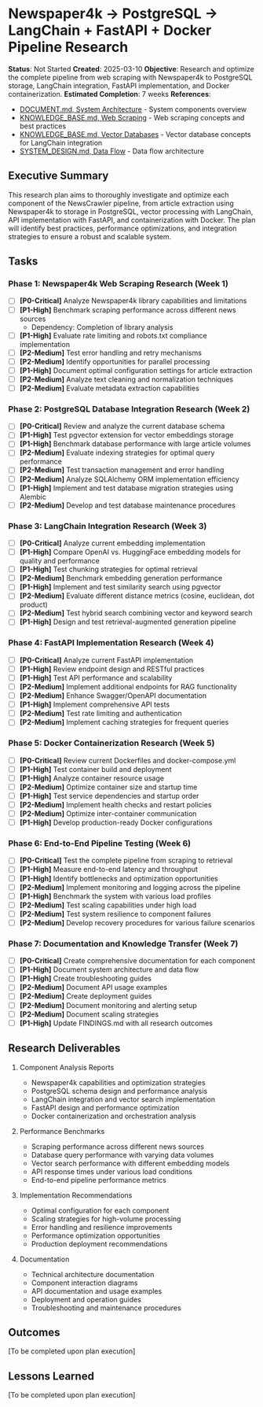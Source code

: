 # Newspaper4k -> PostgreSQL -> LangChain + FastAPI + Docker Pipeline Research

**Status**: Not Started
**Created**: 2025-03-10
**Objective**: Research and optimize the complete pipeline from web scraping with Newspaper4k to PostgreSQL storage, LangChain integration, FastAPI implementation, and Docker containerization.
**Estimated Completion**: 7 weeks
**References**: 
- [DOCUMENT.md, System Architecture](#) - System components overview
- [KNOWLEDGE_BASE.md, Web Scraping](#) - Web scraping concepts and best practices
- [KNOWLEDGE_BASE.md, Vector Databases](#) - Vector database concepts for LangChain integration
- [SYSTEM_DESIGN.md, Data Flow](#) - Data flow architecture

## Executive Summary
This research plan aims to thoroughly investigate and optimize each component of the NewsCrawler pipeline, from article extraction using Newspaper4k to storage in PostgreSQL, vector processing with LangChain, API implementation with FastAPI, and containerization with Docker. The plan will identify best practices, performance optimizations, and integration strategies to ensure a robust and scalable system.

## Tasks

### Phase 1: Newspaper4k Web Scraping Research (Week 1)
- [ ] **[P0-Critical]** Analyze Newspaper4k library capabilities and limitations
- [ ] **[P1-High]** Benchmark scraping performance across different news sources
  - Dependency: Completion of library analysis
- [ ] **[P1-High]** Evaluate rate limiting and robots.txt compliance implementation
- [ ] **[P2-Medium]** Test error handling and retry mechanisms
- [ ] **[P2-Medium]** Identify opportunities for parallel processing
- [ ] **[P1-High]** Document optimal configuration settings for article extraction
- [ ] **[P2-Medium]** Analyze text cleaning and normalization techniques
- [ ] **[P2-Medium]** Evaluate metadata extraction capabilities

### Phase 2: PostgreSQL Database Integration Research (Week 2)
- [ ] **[P0-Critical]** Review and analyze the current database schema
- [ ] **[P1-High]** Test pgvector extension for vector embeddings storage
- [ ] **[P1-High]** Benchmark database performance with large article volumes
- [ ] **[P2-Medium]** Evaluate indexing strategies for optimal query performance
- [ ] **[P2-Medium]** Test transaction management and error handling
- [ ] **[P2-Medium]** Analyze SQLAlchemy ORM implementation efficiency
- [ ] **[P1-High]** Implement and test database migration strategies using Alembic
- [ ] **[P2-Medium]** Develop and test database maintenance procedures

### Phase 3: LangChain Integration Research (Week 3)
- [ ] **[P0-Critical]** Analyze current embedding implementation
- [ ] **[P1-High]** Compare OpenAI vs. HuggingFace embedding models for quality and performance
- [ ] **[P1-High]** Test chunking strategies for optimal retrieval
- [ ] **[P2-Medium]** Benchmark embedding generation performance
- [ ] **[P1-High]** Implement and test similarity search using pgvector
- [ ] **[P2-Medium]** Evaluate different distance metrics (cosine, euclidean, dot product)
- [ ] **[P2-Medium]** Test hybrid search combining vector and keyword search
- [ ] **[P1-High]** Design and test retrieval-augmented generation pipeline

### Phase 4: FastAPI Implementation Research (Week 4)
- [ ] **[P0-Critical]** Analyze current FastAPI implementation
- [ ] **[P1-High]** Review endpoint design and RESTful practices
- [ ] **[P1-High]** Test API performance and scalability
- [ ] **[P2-Medium]** Implement additional endpoints for RAG functionality
- [ ] **[P2-Medium]** Enhance Swagger/OpenAPI documentation
- [ ] **[P1-High]** Implement comprehensive API tests
- [ ] **[P2-Medium]** Test rate limiting and authentication
- [ ] **[P2-Medium]** Implement caching strategies for frequent queries

### Phase 5: Docker Containerization Research (Week 5)
- [ ] **[P0-Critical]** Review current Dockerfiles and docker-compose.yml
- [ ] **[P1-High]** Test container build and deployment
- [ ] **[P1-High]** Analyze container resource usage
- [ ] **[P2-Medium]** Optimize container size and startup time
- [ ] **[P1-High]** Test service dependencies and startup order
- [ ] **[P2-Medium]** Implement health checks and restart policies
- [ ] **[P2-Medium]** Optimize inter-container communication
- [ ] **[P1-High]** Develop production-ready Docker configurations

### Phase 6: End-to-End Pipeline Testing (Week 6)
- [ ] **[P0-Critical]** Test the complete pipeline from scraping to retrieval
- [ ] **[P1-High]** Measure end-to-end latency and throughput
- [ ] **[P1-High]** Identify bottlenecks and optimization opportunities
- [ ] **[P2-Medium]** Implement monitoring and logging across the pipeline
- [ ] **[P1-High]** Benchmark the system with various load profiles
- [ ] **[P2-Medium]** Test scaling capabilities under high load
- [ ] **[P2-Medium]** Test system resilience to component failures
- [ ] **[P2-Medium]** Develop recovery procedures for various failure scenarios

### Phase 7: Documentation and Knowledge Transfer (Week 7)
- [ ] **[P0-Critical]** Create comprehensive documentation for each component
- [ ] **[P1-High]** Document system architecture and data flow
- [ ] **[P1-High]** Create troubleshooting guides
- [ ] **[P2-Medium]** Document API usage examples
- [ ] **[P2-Medium]** Create deployment guides
- [ ] **[P2-Medium]** Document monitoring and alerting setup
- [ ] **[P2-Medium]** Document scaling strategies
- [ ] **[P1-High]** Update FINDINGS.md with all research outcomes

## Research Deliverables
1. Component Analysis Reports
   - Newspaper4k capabilities and optimization strategies
   - PostgreSQL schema design and performance analysis
   - LangChain integration and vector search implementation
   - FastAPI design and performance optimization
   - Docker containerization and orchestration analysis

2. Performance Benchmarks
   - Scraping performance across different news sources
   - Database query performance with varying data volumes
   - Vector search performance with different embedding models
   - API response times under various load conditions
   - End-to-end pipeline performance metrics

3. Implementation Recommendations
   - Optimal configuration for each component
   - Scaling strategies for high-volume processing
   - Error handling and resilience improvements
   - Performance optimization opportunities
   - Production deployment recommendations

4. Documentation
   - Technical architecture documentation
   - Component interaction diagrams
   - API documentation and usage examples
   - Deployment and operation guides
   - Troubleshooting and maintenance procedures

## Outcomes
[To be completed upon plan execution]

## Lessons Learned
[To be completed upon plan execution] 
